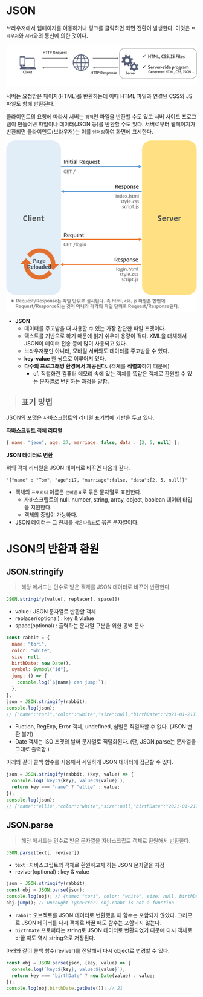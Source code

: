 # JSON

브라우저에서 웹페이지를 이동하거나 링크를 클릭하면 화면 전환이 발생한다. 이것은 `브라우저`와 `서버`와의 통신에 의한 것이다.

![http](../images/js_http.png)

서버는 요청받은 페이지(HTML)를 반환하는데 이때 HTML 파일과 연결된 CSS와 JS 파일도 함께 반환된다.

클라이언트의 요청에 따라서 서버는 `정적`인 파일을 반환할 수도 있고 서버 사이드 프로그램이 만들어낸 파일이나 데이터(JSON 등)를 반환할 수도 있다. 서버로부터 웹페이지가 반환되면 클라이언트(브라우저)는 이를 `렌더링`하여 화면에 표시한다.

![traditional-webpage-lifecycle](../images/js_traditional-webpage-lifecycle.png)

- **JSON**
  - 데이터를 주고받을 때 사용할 수 있는 가장 간단한 파일 포맷이다.
  - 텍스트를 기반으로 하기 때문에 읽기 쉬우며 용량이 적다. XML을 대체해서 JSON이 데이터 전송 등에 많이 사용되고 있다.
  - 브라우저뿐만 아니라, 모바일 서버와도 데이터를 주고받을 수 있다.
  - **key-value** 한 쌍으로 이루어져 있다.
  - **다수의 프로그래밍 환경에서 제공된다.** (객체를 **직렬화**하기 때문에)
    - cf. 직렬화란 컴퓨터 메모리 속에 있는 객체를 똑같은 객체로 환원할 수 있는 문자열로 변환하는 과정을 말함.

> ## 표기 방법

JSON의 포맷은 자바스크립트의 리터럴 표기법에 기반을 두고 있다.

**자바스크립트 객체 리터럴**

```js
{ name: "jeon", age: 27, marriage: false, data : [2, 5, null] };
```

**JSON 데이터로 변환**

위의 객체 리터럴을 JSON 데이터로 바꾸면 다음과 같다.

```JS
'{"name" : "Tom", "age":17, "marriage":false, "data":[2, 5, null]}'
```

- 객체의 `프로퍼티` 이름은 `큰따옴표`로 묶은 문자열로 표현한다.
  - 자바스크립트의 null, number, string, array, object, boolean 데이터 타입을 지원한다.
  - 객체의 중첩이 가능하다.
- JSON 데이터는 그 전체를 `작은따옴표`로 묶은 문자열이다.

# JSON의 반환과 환원

## JSON.stringify

> 해당 메서드는 인수로 받은 객체를 JSON 데이터로 바꾸어 반환한다.

```js
JSON.stringify(value[, replacer[, space]])
```

- value : JSON 문자열로 반환할 객체
- replacer(optional) : key & vlalue
- space(optional) : 출력하는 문자열 구분을 위한 공백 문자

```js
const rabbit = {
  name: "tori",
  color: "white",
  size: null,
  birthDate: new Date(),
  symbol: Symbol("id"),
  jump: () => {
    console.log(`${name} can jump!`);
  },
};
json = JSON.stringify(rabbit);
console.log(json);
// {"name":"tori","color":"white","size":null,"birthDate":"2021-01-21T10:48:43.445Z"}
```

- Fuction, RegExp, Error 객체, undefined, 심벌은 직렬화할 수 없다. (JSON 변환 불가)
- Date 객체는 iSO 포맷의 날짜 문자열로 직렬화된다. (단, JSON.parse는 문자열을 그대로 출력함.)

아래와 같이 콜백 함수를 사용해서 세밀하게 JSON 데이터에 접근할 수 있다.

```js
json = JSON.stringify(rabbit, (key, value) => {
  console.log(`key:${key}, value:${value}`);
  return key === "name" ? "ellie" : value;
});
console.log(json);
// {"name":"ellie","color":"white","size":null,"birthDate":"2021-01-21T11:23:32.438Z"}
```

## JSON.parse

> 해당 메서드는 인수로 받은 문자열을 자바스크립트 객체로 환원해서 반환한다.

```js
JSON.parse(text[, reviver])
```

- text : 자바스크립트의 객체로 환원하고자 하는 JSON 문자열을 지정
- reviver(optional) : key & value

```js
json = JSON.stringify(rabbit);
const obj = JSON.parse(json);
console.log(obj); // {name: "tori", color: "white", size: null, birthDate: "2021-01-21T11:36:02.376Z"}
obj.jump(); // Uncaught TypeError: obj.rabbt is not a function
```

- `rabbit` 오브젝트를 JSON 데이터로 변환했을 때 함수는 포함되지 않았다. 그러므로 JSON 데이터를 다시 객체로 바꿀 때도 함수는 포함되지 않는다.
- `birthDate` 프로퍼티는 string로 JSON 데이터로 변환되었기 때문에 다시 객체로 바꿀 때도 역시 string으로 저장된다.

아래와 같이 콜백 함수(reviver)를 전달해서 다시 object로 변경할 수 있다.

```js
const obj = JSON.parse(json, (key, value) => {
  console.log(`key:${key}, value:${value}`);
  return key === "birthDate" ? new Date(value) : value;
});
console.log(obj.birthDate.getDate()); // 21
```
